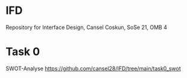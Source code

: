 # IFD
Repository for Interface Design, Cansel Coskun, SoSe 21, OMB 4
# Task 0
SWOT-Analyse https://github.com/cansel28/IFD/tree/main/task0_swot
